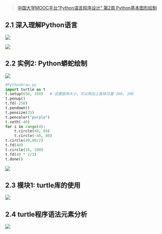 > [中国大学MOOC平台"Python语言程序设计" 第2周 Python基本图形绘制](https://www.icourse163.org/learn/BIT-268001?tid=1460270441#/learn/content?type=detail&id=1236349067)

## 2.1 深入理解Python语言

![](https://p6-juejin.byteimg.com/tos-cn-i-k3u1fbpfcp/7c1d1af3916545a78c7e7eeb34ccc98a~tplv-k3u1fbpfcp-zoom-1.image)

![](https://p3-juejin.byteimg.com/tos-cn-i-k3u1fbpfcp/c0faf192aa0c4d73b5f8a0592a53127c~tplv-k3u1fbpfcp-zoom-1.image)

## 2.2 实例2: Python蟒蛇绘制

![](https://p1-juejin.byteimg.com/tos-cn-i-k3u1fbpfcp/ffba2e9a24db47099b29448cfe63955e~tplv-k3u1fbpfcp-zoom-1.image)

```python
#PythonDraw.py
import turtle as t
t.setup(650, 350)   # 设置窗体大小，可以再加上窗体位置 200, 200
t.penup()
t.fd(-250)
t.pendown()
t.pensize(25)
t.pencolor("purple")
t.seth(-40)
for i in range(4):
    t.circle(40, 80)
    t.circle(-40, 80)
t.circle(40,80/2)
t.fd(40)
t.circle(16, 180)
t.fd(40 * 2/3)
t.done()
```

![](https://p1-juejin.byteimg.com/tos-cn-i-k3u1fbpfcp/e67e3a7dd15a4a50aa9381408978cb36~tplv-k3u1fbpfcp-zoom-1.image)

## 2.3 模块1: turtle库的使用

![](https://p1-juejin.byteimg.com/tos-cn-i-k3u1fbpfcp/7491afd0a02a4033bdf3ae5685fc23a6~tplv-k3u1fbpfcp-zoom-1.image)

## 2.4 turtle程序语法元素分析

![](https://p9-juejin.byteimg.com/tos-cn-i-k3u1fbpfcp/05c9542c2d8242aab297b918112fe49d~tplv-k3u1fbpfcp-zoom-1.image)